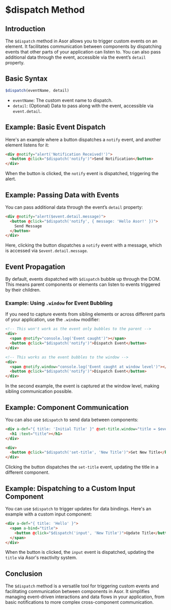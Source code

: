 # $dispatch Method

## Introduction

The `$dispatch` method in Asor allows you to trigger custom events on an element. It facilitates communication between components by dispatching events that other parts of your application can listen to. You can also pass additional data through the event, accessible via the event’s `detail` property.

## Basic Syntax

```javascript
$dispatch(eventName, detail)
```

- `eventName`: The custom event name to dispatch.
- `detail`: (Optional) Data to pass along with the event, accessible via `event.detail`.

## Example: Basic Event Dispatch

Here's an example where a button dispatches a `notify` event, and another element listens for it:

```html
<div @notify="alert('Notification Received!')">
  <button @click="$dispatch('notify')">Send Notification</button>
</div>
```

When the button is clicked, the `notify` event is dispatched, triggering the alert.

## Example: Passing Data with Events

You can pass additional data through the event’s `detail` property:

```html
<div @notify="alert($event.detail.message)">
  <button @click="$dispatch('notify', { message: 'Hello Asor!' })">
    Send Message
  </button>
</div>
```

Here, clicking the button dispatches a `notify` event with a message, which is accessed via `$event.detail.message`.

## Event Propagation

By default, events dispatched with `$dispatch` bubble up through the DOM. This means parent components or elements can listen to events triggered by their children.

### Example: Using `.window` for Event Bubbling

If you need to capture events from sibling elements or across different parts of your application, use the `.window` modifier:

```html
<!-- This won't work as the event only bubbles to the parent -->
<div>
  <span @notify="console.log('Event caught')"></span>
  <button @click="$dispatch('notify')">Dispatch Event</button>
</div>

<!-- This works as the event bubbles to the window -->
<div>
  <span @notify.window="console.log('Event caught at window level')"></span>
  <button @click="$dispatch('notify')">Dispatch Event</button>
</div>
```

In the second example, the event is captured at the window level, making sibling communication possible.

## Example: Component Communication

You can also use `$dispatch` to send data between components:

```html
<div a-def="{ title: 'Initial Title' }" @set-title.window="title = $event.detail">
  <h1 :text="title"></h1>
</div>

<div>
  <button @click="$dispatch('set-title', 'New Title')">Set New Title</button>
</div>
```

Clicking the button dispatches the `set-title` event, updating the title in a different component.

## Example: Dispatching to a Custom Input Component

You can use `$dispatch` to trigger updates for data bindings. Here's an example with a custom input component:

```html
<div a-def="{ title: 'Hello' }">
  <span a-bind="title">
    <button @click="$dispatch('input', 'New Title')">Update Title</button>
  </span>
</div>
```

When the button is clicked, the `input` event is dispatched, updating the `title` via Asor's reactivity system.

## Conclusion

The `$dispatch` method is a versatile tool for triggering custom events and facilitating communication between components in Asor. It simplifies managing event-driven interactions and data flows in your application, from basic notifications to more complex cross-component communication.